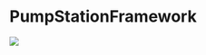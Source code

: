 # PumpStationFramework

<img src=https://upload.wikimedia.org/wikipedia/commons/thumb/8/86/Codesys_Logo.svg/64px-Codesys_Logo.svg.png>
